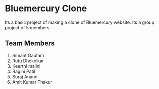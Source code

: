 # Bluemercury Clone 
Its a basic project of making a clone of Bluemercury website. Its a group project of 5 members.

## Team Members
1. Simant Gautam
2. Rutu Dhekolkar
3. Keerthi malini
4. Ragini Patil
5. Suraj Anand
6. Amit Kumar Thakur
